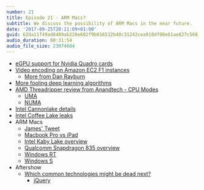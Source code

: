 ```yaml
---
number: 21
title: Episode 21 - ARM Macs?
subtitle: We discuss the possibility of ARM Macs in the near future.
date: '2017-09-25T20:11:09+01:00'
guid: 62da11f49ad8489ab220e602f9b016532b40c31242cea910df00e61ae827c568
audio_duration: 00:31:54
audio_file_size: 23074604
---
```


* [eGPU support for Nvidia Quadro cards](https://www.bit-tech.net/news/tech/graphics/nvidia-embraces-egpu-for-pro-grade-quadro-cards/1/)
* [Video encoding on Amazon EC2 F1 instances](https://ngcodec.com/products-cloud-transcoding/)
  * [More from Dan Rayburn](https://blog.streamingmedia.com/2017/08/cloud-hardware-acceleration.html)
* [More fooling deep learning algorithms](https://spectrum.ieee.org/cars-that-think/transportation/sensors/slight-street-sign-modifications-can-fool-machine-learning-algorithms)
* [AMD Threadripper review from Anandtech - CPU Modes](https://www.anandtech.com/show/11697/the-amd-ryzen-threadripper-1950x-and-1920x-review/4)
  * [UMA](https://en.wikipedia.org/wiki/Uniform_memory_access)
  * [NUMA](https://en.wikipedia.org/wiki/Non-uniform_memory_access)
* [Intel Cannonlake details](http://www.anandtech.com/show/11722/intel-reveals-ice-lake-core-architecture-10nm-plus)
* [Intel Coffee Lake leaks](http://wccftech.com/intel-core-i7-8700k-cpu-benchmarks-leak-faster-than-8-core-ryzen/)
* ARM Macs
  * [James' Tweet](https://twitter.com/jamesburland/status/891067165738237952)
  * [Macbook Pro vs iPad](https://browser.geekbench.com/v4/cpu/compare/3713927?baseline=3713926)
  * [Intel Kaby Lake overview](https://en.wikichip.org/wiki/intel/microarchitectures/kaby_lake)
  * [Qualcomm Snapdragon 835 overview](https://www.anandtech.com/show/10948/qualcomm-snapdragon-835-kryo-280-adreno-540/2)
  * [Windows RT](https://en.wikipedia.org/wiki/Windows_RT)
  * [Windows S](https://en.wikipedia.org/wiki/Windows_10_editions#Device-specific_editions)
* Aftershow
  * [Which common technologies might be dead next?](https://stackoverflow.blog/2017/08/01/flash-dead-technologies-might-next/)
    * [jQuery](https://jquery.com)
